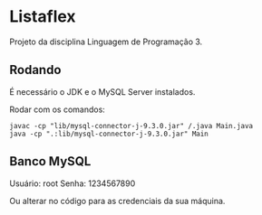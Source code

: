 # Listaflex

Projeto da disciplina Linguagem de Programação 3.

## Rodando

É necessário o JDK e o MySQL Server instalados.

Rodar com os comandos:

````
javac -cp "lib/mysql-connector-j-9.3.0.jar" /.java Main.java 
java -cp ".:lib/mysql-connector-j-9.3.0.jar" Main
````

## Banco MySQL

Usuário: root
Senha: 1234567890

Ou alterar no código para as credenciais da sua máquina.